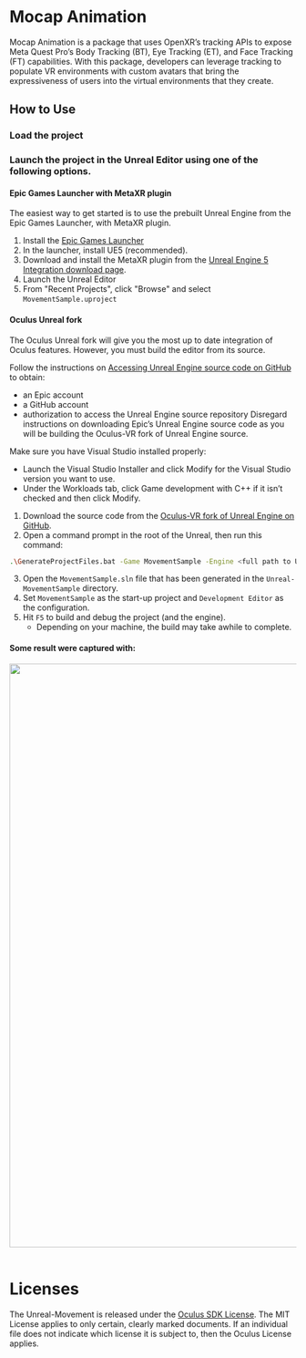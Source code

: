 # Mocap Animation 

Mocap Animation is a package that uses OpenXR’s tracking APIs to expose Meta Quest Pro’s Body Tracking (BT), Eye Tracking (ET), and Face Tracking (FT) capabilities.
With this package, developers can leverage tracking to populate VR environments with custom avatars that bring the expressiveness of users into the virtual environments that they create.

## How to Use

### Load the project

### Launch the project in the Unreal Editor using one of the following options.

#### Epic Games Launcher with MetaXR plugin

The easiest way to get started is to use the prebuilt Unreal Engine from the Epic Games Launcher, with MetaXR plugin.

1. Install the [Epic Games Launcher](https://www.epicgames.com/store/en-US/download)
2. In the launcher, install UE5 (recommended).
3. Download and install the MetaXR plugin from the [Unreal Engine 5 Integration download page](https://developer.oculus.com/downloads/package/unreal-engine-5-integration).
4. Launch the Unreal Editor
5. From "Recent Projects", click "Browse" and select `MovementSample.uproject`

#### Oculus Unreal fork

The Oculus Unreal fork will give you the most up to date integration of Oculus features. However, you must build the editor from its source.

Follow the instructions on [Accessing Unreal Engine source code on GitHub](https://www.unrealengine.com/en-US/ue-on-github) to obtain:
- an Epic account
- a GitHub account
- authorization to access the Unreal Engine source repository
Disregard instructions on downloading Epic’s Unreal Engine source code as you will be building the Oculus-VR fork of Unreal Engine source.

Make sure you have Visual Studio installed properly:
- Launch the Visual Studio Installer and click Modify for the Visual Studio version you want to use.
- Under the Workloads tab, click Game development with C++ if it isn’t checked and then click Modify.

1. Download the source code from the [Oculus-VR fork of Unreal Engine on GitHub](https://github.com/Oculus-VR/UnrealEngine).
2. Open a command prompt in the root of the Unreal, then run this command:
```sh
.\GenerateProjectFiles.bat -Game MovementSample -Engine <full path to Unreal-MovementSample directory>\MovementSample.uproject
```
3. Open the `MovementSample.sln` file that has been generated in the `Unreal-MovementSample` directory.
4. Set `MovementSample` as the start-up project and `Development Editor` as the configuration.
5. Hit `F5` to build and debug the project (and the engine).
    - Depending on your machine, the build may take awhile to complete.

#### Some result were captured with:

<img src='imgs/daylightGAN_v1.gif' align="left" width=1024>
&nbsp;


# Licenses
The Unreal-Movement is released under the [Oculus SDK License](https://github.com/oculus-samples/Unreal-Movement/blob/main/LICENSE). The MIT License applies to only certain, clearly marked documents. If an individual file does not indicate which license it is subject to, then the Oculus License applies.
